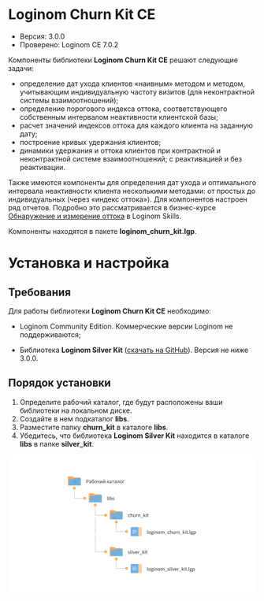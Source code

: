 # Loginom Churn Kit CE

* Версия: 3.0.0
* Проверено: Loginom CE 7.0.2

Компоненты библиотеки **Loginom Churn Kit CE** решают следующие задачи:

* определение дат ухода клиентов «наивным» методом и методом, учитывающим индивидуальную частоту визитов (для неконтрактной системы взаимоотношений);
* определение порогового индекса оттока, соответствующего собственным интервалом неактивности клиентской базы;
* расчет значений индексов оттока для каждого клиента на заданную дату;
* построение кривых удержания клиентов;
* динамики удержания и оттока клиентов при контрактной и неконтрактной системе взаимоотношений; с реактивацией и без реактивации.

Также имеются компоненты для определения дат ухода и оптимального интервала неактивности клиента несколькими методами: от простых до индивидуальных (через «индекс оттока»). Для компонентов настроен ряд отчетов. Подробно это рассматривается в бизнес-курсе [Обнаружение и измерение оттока](https://loginom.ru/learning/content/churn-course) в Loginom Skills.

Компоненты находятся в пакете **loginom_churn_kit.lgp**.

# Установка и настройка

## Требования

Для работы  библиотеки **Loginom Churn Kit CE** необходимо:

* Loginom Community Edition. Коммерческие версии Loginom не поддерживаются;

* Библиотека **Loginom Silver Kit** ([скачать на GitHub](https://github.com/loginom/loginom-silver-kit)). Версия не ниже 3.0.0.

## Порядок установки

1. Определите рабочий каталог, где будут расположены ваши библиотеки на локальном диске.
2. Создайте в нем подкаталог **libs**.
3. Разместите папку **churn_kit** в каталоге **libs**.
4. Убедитесь, что библиотека **Loginom Silver Kit** находится в каталоге **libs** в папке **silver_kit**.

![Схема расположения библиотеки в рабочем каталоге](docs/img/churn-kit.svg)